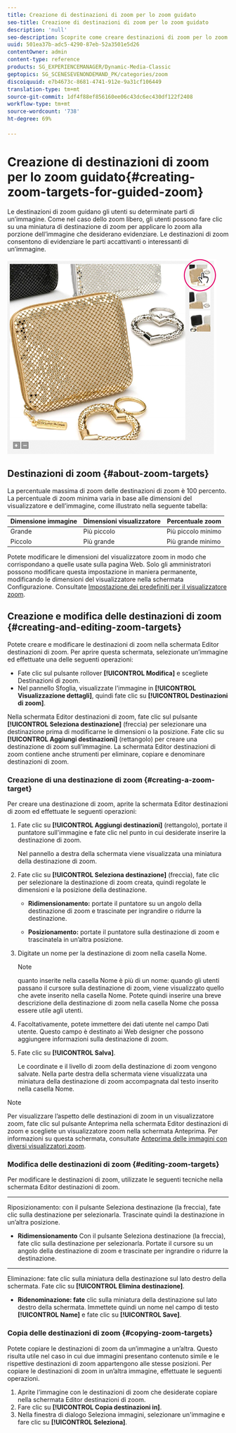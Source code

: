 ```yaml
---
title: Creazione di destinazioni di zoom per lo zoom guidato
seo-title: Creazione di destinazioni di zoom per lo zoom guidato
description: 'null'
seo-description: Scoprite come creare destinazioni di zoom per lo zoom guidato.
uuid: 501ea37b-adc5-4290-87eb-52a3501e5d26
contentOwner: admin
content-type: reference
products: SG_EXPERIENCEMANAGER/Dynamic-Media-Classic
geptopics: SG_SCENESEVENONDEMAND_PK/categories/zoom
discoiquuid: e7b4673c-8681-4741-912e-9a31cf106449
translation-type: tm+mt
source-git-commit: 1df4f88ef856160ee06c43dc6ec430df122f2408
workflow-type: tm+mt
source-wordcount: '738'
ht-degree: 69%

---
```



# Creazione di destinazioni di zoom per lo zoom guidato{#creating-zoom-targets-for-guided-zoom}

Le destinazioni di zoom guidano gli utenti su determinate parti di un’immagine. Come nel caso dello zoom libero, gli utenti possono fare clic su una miniatura di destinazione di zoom per applicare lo zoom alla porzione dell’immagine che desiderano evidenziare. Le destinazioni di zoom consentono di evidenziare le parti accattivanti o interessanti di un’immagine.

![Creazione di destinazioni di zoom per lo zoom guidato](/help/assets/zo_guided_zoom.png)

## Destinazioni di zoom {#about-zoom-targets}

La percentuale massima di zoom delle destinazioni di zoom è 100 percento. La percentuale di zoom minima varia in base alle dimensioni del visualizzatore e dell’immagine, come illustrato nella seguente tabella:

| Dimensione immagine | Dimensioni visualizzatore | Percentuale zoom  |
|--- |--- |--- |
| Grande | Più piccolo | Più piccolo minimo |
| Piccolo | Più grande | Più grande minimo |

Potete modificare le dimensioni del visualizzatore zoom in modo che corrispondano a quelle usate sulla pagina Web. Solo gli amministratori possono modificare questa impostazione in maniera permanente, modificando le dimensioni del visualizzatore nella schermata Configurazione. Consultate [Impostazione dei predefiniti per il visualizzatore zoom](setting-zoom-viewer-presets.md#setting_up_zoom_viewer_presets).

## Creazione e modifica delle destinazioni di zoom  {#creating-and-editing-zoom-targets}

Potete creare e modificare le destinazioni di zoom nella schermata Editor destinazioni di zoom. Per aprire questa schermata, selezionate un’immagine ed effettuate una delle seguenti operazioni:

* Fate clic sul pulsante rollover **[!UICONTROL Modifica]** e scegliete Destinazioni di zoom.
* Nel pannello Sfoglia, visualizzate l&#39;immagine in **[!UICONTROL Visualizzazione dettagli]**, quindi fate clic su **[!UICONTROL Destinazioni di zoom]**.

Nella schermata Editor destinazioni di zoom, fate clic sul pulsante **[!UICONTROL Seleziona destinazione]** (freccia) per selezionare una destinazione prima di modificarne le dimensioni o la posizione. Fate clic su **[!UICONTROL Aggiungi destinazioni]** (rettangolo) per creare una destinazione di zoom sull’immagine. La schermata Editor destinazioni di zoom contiene anche strumenti per eliminare, copiare e denominare destinazioni di zoom.

### Creazione di una destinazione di zoom  {#creating-a-zoom-target}

Per creare una destinazione di zoom, aprite la schermata Editor destinazioni di zoom ed effettuate le seguenti operazioni: 

1. Fate clic su **[!UICONTROL Aggiungi destinazioni]** (rettangolo), portate il puntatore sull&#39;immagine e fate clic nel punto in cui desiderate inserire la destinazione di zoom.

   Nel pannello a destra della schermata viene visualizzata una miniatura della destinazione di zoom.

1. Fate clic su **[!UICONTROL Seleziona destinazione]** (freccia), fate clic per selezionare la destinazione di zoom creata, quindi regolate le dimensioni e la posizione della destinazione.

   * **Ridimensionamento:**
portate il puntatore su un angolo della destinazione di zoom e trascinate per ingrandire o ridurre la destinazione.

   * **Posizionamento:**
portate il puntatore sulla destinazione di zoom e trascinatela in un’altra posizione.

1. Digitate un nome per la destinazione di zoom nella casella Nome.

   >[!NOTE]
   >
   >quanto inserite nella casella Nome è più di un nome: quando gli utenti passano il cursore sulla destinazione di zoom, viene visualizzato quello che avete inserito nella casella Nome. Potete quindi inserire una breve descrizione della destinazione di zoom nella casella Nome che possa essere utile agli utenti.

1. Facoltativamente, potete immettere dei dati utente nel campo Dati utente. Questo campo è destinato ai Web designer che possono aggiungere informazioni sulla destinazione di zoom.
1. Fate clic su **[!UICONTROL Salva]**.

   Le coordinate e il livello di zoom della destinazione di zoom vengono salvate. Nella parte destra della schermata viene visualizzata una miniatura della destinazione di zoom accompagnata dal testo inserito nella casella Nome.

>[!NOTE]
>
>Per visualizzare l’aspetto delle destinazioni di zoom in un visualizzatore zoom, fate clic sul pulsante Anteprima nella schermata Editor destinazioni di zoom e scegliete un visualizzatore zoom nella schermata Anteprima. Per informazioni su questa schermata, consultate [Anteprima delle immagini con diversi visualizzatori zoom](previewing-image-assets-different-zoom.md#previewing_image_assets_with_different_zoom_viewers).

### Modifica delle destinazioni di zoom  {#editing-zoom-targets}

Per modificare le destinazioni di zoom, utilizzate le seguenti tecniche nella schermata Editor destinazioni di zoom.

* ****
Riposizionamento: con il pulsante Seleziona destinazione (la freccia), fate clic sulla destinazione per selezionarla. Trascinate quindi la destinazione in un’altra posizione.

* **Ridimensionamento**
Con il pulsante Seleziona destinazione (la freccia), fate clic sulla destinazione per selezionarla. Portate il cursore su un angolo della destinazione di zoom e trascinate per ingrandire o ridurre la destinazione.

* ****
Eliminazione: fate clic sulla miniatura della destinazione sul lato destro della schermata. Fate clic su **[!UICONTROL Elimina destinazione]**.

* **Ridenominazione: fate**
clic sulla miniatura della destinazione sul lato destro della schermata. Immettete quindi un nome nel campo di testo **[!UICONTROL Name]** e fate clic su **[!UICONTROL Save]**.

### Copia delle destinazioni di zoom {#copying-zoom-targets}

Potete copiare le destinazioni di zoom da un’immagine a un’altra. Questo risulta utile nel caso in cui due immagini presentano contenuto simile e le rispettive destinazioni di zoom appartengono alle stesse posizioni. Per copiare le destinazioni di zoom in un’altra immagine, effettuate le seguenti operazioni.

1. Aprite l’immagine con le destinazioni di zoom che desiderate copiare nella schermata Editor destinazioni di zoom. 
1. Fare clic su **[!UICONTROL Copia destinazioni in]**.
1. Nella finestra di dialogo Seleziona immagini, selezionare un&#39;immagine e fare clic su **[!UICONTROL Seleziona]**.

